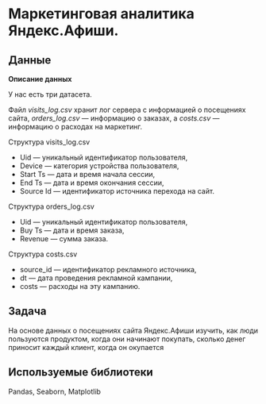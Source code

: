 # Маркетинговая аналитика Яндекс.Афиши.
## Данные

**Описание данных**

У нас есть три датасета.

Файл *visits_log.csv* хранит лог сервера с информацией о посещениях сайта, *orders_log.csv* — информацию о заказах, а *costs.csv* — информацию о расходах на маркетинг.

Структура visits_log.csv

- Uid — уникальный идентификатор пользователя,
- Device — категория устройства пользователя,
- Start Ts — дата и время начала сессии,
- End Ts — дата и время окончания сессии,
- Source Id — идентификатор источника перехода на сайт.


Структура orders_log.csv

- Uid — уникальный идентификатор пользователя,
- Buy Ts — дата и время заказа,
- Revenue — сумма заказа.


Структура costs.csv

- source_id — идентификатор рекламного источника,
- dt — дата проведения рекламной кампании,
- costs — расходы на эту кампанию.

## Задача

На основе данных о посещениях сайта Яндекс.Афиши изучить, как люди пользуются продуктом, когда они начинают покупать, сколько денег приносит каждый клиент, когда он окупается

## Используемые библиотеки

Pandas, Seaborn, Matplotlib

